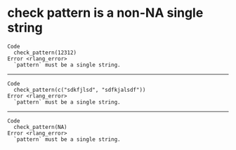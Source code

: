 # check pattern is a non-NA single string

    Code
      check_pattern(12312)
    Error <rlang_error>
      `pattern` must be a single string.

---

    Code
      check_pattern(c("sdkfjlsd", "sdfkjalsdf"))
    Error <rlang_error>
      `pattern` must be a single string.

---

    Code
      check_pattern(NA)
    Error <rlang_error>
      `pattern` must be a single string.

